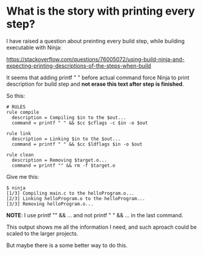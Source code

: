 # What is the story with printing every step?

I have raised a question about preinting every build step,
while building executable with Ninja:

https://stackoverflow.com/questions/76005072/using-build-ninja-and-expecting-printing-descriptions-of-the-steps-when-build

It seems that adding printf " " before actual command force Ninja to
print description for build step and **not erase this text after step is finished**.

So this:
```
# RULES
rule compile
  description = Compiling $in to the $out...
  command = printf " " && $cc $cflags -c $in -o $out

rule link
  description = Linking $in to the $out...  
  command = printf " " && $cc $ldflags $in -o $out

rule clean
  description = Removing $target.o...
  command = printf "" && rm -f $target.o
  ```
  
  Give me this:
```
$ ninja
[1/3] Compiling main.c to the helloProgram.o...
[2/3] Linking helloProgram.o to the helloProgram...  
[3/3] Removing helloProgram.o...
```

**NOTE**: I use printf "" && ... and not printf " " && ... in the last command.

This output shows me all the information I need, and such aproach could be scaled to the larger projects.

But maybe there is a some better way to do this.

